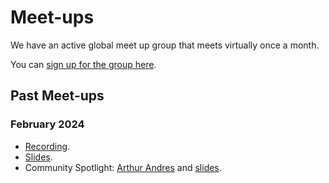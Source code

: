 # Meet-ups

We have an active global meet up group that meets virtually once a month.

You can [sign up for the group here](https://www.meetup.com/global-hamilton-open-source-user-group-meetup/).

## Past Meet-ups

### February 2024
- [Recording](https://www.youtube.com/watch?v=ks672Lm0CJo).
- [Slides](https://github.com/skrawcz/talks/files/14351139/Hamilton.February.2024.Meetup.pdf).
- Community Spotlight: [Arthur Andres](https://www.linkedin.com/in/0x26res/) and [slides](https://dagworks-inc.github.io/meetups/hamilton-02202024/arthur_tradewell.html#/).
